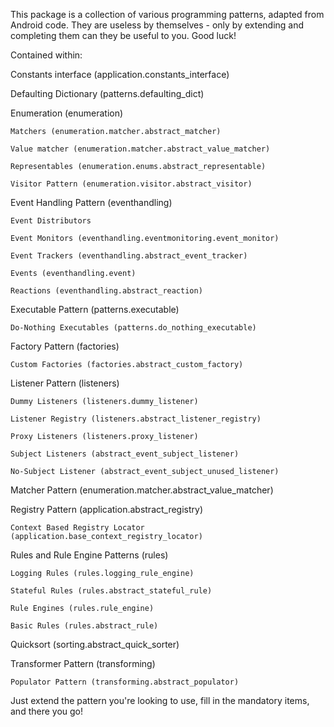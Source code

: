 This package is a collection of various programming patterns, adapted from Android code. They are useless by themselves - only by extending and completing them can they be useful to you. Good luck!

Contained within:


Constants interface (application.constants_interface)

Defaulting Dictionary (patterns.defaulting_dict)

Enumeration (enumeration)

    Matchers (enumeration.matcher.abstract_matcher)

    Value matcher (enumeration.matcher.abstract_value_matcher)

    Representables (enumeration.enums.abstract_representable)

    Visitor Pattern (enumeration.visitor.abstract_visitor)

Event Handling Pattern (eventhandling)

    Event Distributors

    Event Monitors (eventhandling.eventmonitoring.event_monitor)

    Event Trackers (eventhandling.abstract_event_tracker)

    Events (eventhandling.event)

    Reactions (eventhandling.abstract_reaction)

Executable Pattern (patterns.executable)

    Do-Nothing Executables (patterns.do_nothing_executable)

Factory Pattern (factories)

    Custom Factories (factories.abstract_custom_factory)

Listener Pattern (listeners)

    Dummy Listeners (listeners.dummy_listener)

    Listener Registry (listeners.abstract_listener_registry)

    Proxy Listeners (listeners.proxy_listener)

    Subject Listeners (abstract_event_subject_listener)

    No-Subject Listener (abstract_event_subject_unused_listener)

Matcher Pattern (enumeration.matcher.abstract_value_matcher)

Registry Pattern (application.abstract_registry)

    Context Based Registry Locator (application.base_context_registry_locator)

Rules and Rule Engine Patterns (rules)

    Logging Rules (rules.logging_rule_engine)

    Stateful Rules (rules.abstract_stateful_rule)

    Rule Engines (rules.rule_engine)

    Basic Rules (rules.abstract_rule)

Quicksort (sorting.abstract_quick_sorter)

Transformer Pattern (transforming)

    Populator Pattern (transforming.abstract_populator)


Just extend the pattern you're looking to use, fill in the mandatory items, and there you go!